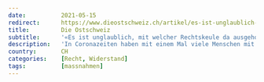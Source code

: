 ```yaml
---
date:          2021-05-15
redirect:      https://www.dieostschweiz.ch/artikel/es-ist-unglaublich-mit-welcher-rechtskeule-da-ausgeholt-wird-r64QJLG
title:         Die Ostschweiz
subtitle:      '«Es ist unglaublich, mit welcher Rechtskeule da ausgeholt wird»'
description:   'In Coronazeiten haben mit einem Mal viele Menschen mit der Justiz zu tun, die ihr Leben lang nie in Berührung mit den Strafbehörden waren. Der neue Verein «Vereinte Rechtshilfe» will ihnen zur Seite stehen: Mit Informationen, Vorlagen für Schriftverkehr und Unterstützung durch Rechtsanwälte.'
country:       CH
categories:    [Recht, Widerstand]
tags:          [massnahmen]
---
```

